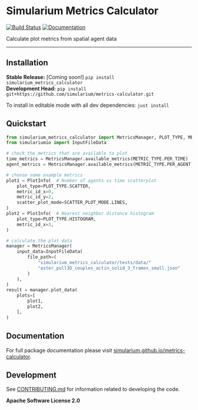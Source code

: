 # Simularium Metrics Calculator

[![Build Status](https://github.com/simularium/metrics-calculator/workflows/CI/badge.svg)](https://github.com/simularium/metrics-calculator/actions)
[![Documentation](https://github.com/simularium/metrics-calculator/workflows/Documentation/badge.svg)](https://simularium.github.io/metrics-calculator)

Calculate plot metrics from spatial agent data

---

## Installation

**Stable Release:** [Coming soon!] `pip install simularium_metrics_calculator`<br>
**Development Head:** `pip install git+https://github.com/simularium/metrics-calculator.git`

To install in editable mode with all dev dependencies: `just install`

## Quickstart

```python
from simularium_metrics_calculator import MetricsManager, PLOT_TYPE, METRIC_TYPE
from simulariumio import InputFileData

# check the metrics that are available to plot
time_metrics = MetricsManager.available_metrics(METRIC_TYPE.PER_TIME)
agent_metrics = MetricsManager.available_metrics(METRIC_TYPE.PER_AGENT)

# choose some example metrics
plot1 = PlotInfo(  # Number of agents vs time scatterplot
    plot_type=PLOT_TYPE.SCATTER,
    metric_id_x=0,
    metric_id_y=2,
    scatter_plot_mode=SCATTER_PLOT_MODE.LINES,
)
plot2 = PlotInfo(  # Nearest neighbor distance histogram
    plot_type=PLOT_TYPE.HISTOGRAM,
    metric_id_x=3,
)

# calculate the plot data
manager = MetricsManager(
    input_data=InputFileData(
        file_path=(
            "simularium_metrics_calculator/tests/data/"
            "aster_pull3D_couples_actin_solid_3_frames_small.json"
        )
    ),
)
result = manager.plot_data(
    plots=[
        plot1,
        plot2,
    ],
)
```

## Documentation

For full package documentation please visit [simularium.github.io/metrics-calculator](https://simularium.github.io/metrics-calculator).

## Development

See [CONTRIBUTING.md](CONTRIBUTING.md) for information related to developing the code.

**Apache Software License 2.0**
